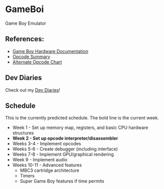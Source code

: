 # GameBoi
Game Boy Emulator

## References:
* [Game Boy Hardware Documentation](http://marc.rawer.de/Gameboy/Docs/GBCPUman.pdf)
* [Opcode Summary](http://gameboy.mongenel.com/dmg/opcodes.html)
* [Alternate Opcode Chart](http://pastraiser.com/cpu/gameboy/gameboy_opcodes.html)

## Dev Diaries
Check out my [Dev Diaries](docs/DevDiaries.md)!

## Schedule
This is the currently predicted schedule. The bold line is the current week.
* Week 1 - Set up memory map, registers, and basic CPU hardware structures
* **Week 2 - Set up opcode interpreter/disassembler**
* Weeks 3-4 - Implement opcodes
* Weeks 5-6 - Create debugger (including interface)
* Weeks 7-8 - Implement GPU/graphical rendering
* Week 9 - Implement audio
* Weeks 10-11 - Advanced features
  * MBC3 cartridge architecture
  * Timers
  * Super Game Boy features if time permits
